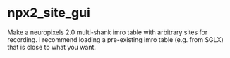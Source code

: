 # npx2_site_gui
Make a neuropixels 2.0 multi-shank imro table with arbitrary sites for recording. I recommend loading a pre-existing imro table (e.g. from SGLX) that is close to what you want.
